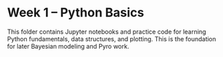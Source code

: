 # Week 1 – Python Basics

This folder contains Jupyter notebooks and practice code for learning Python fundamentals, data structures, and plotting. This is the foundation for later Bayesian modeling and Pyro work.

